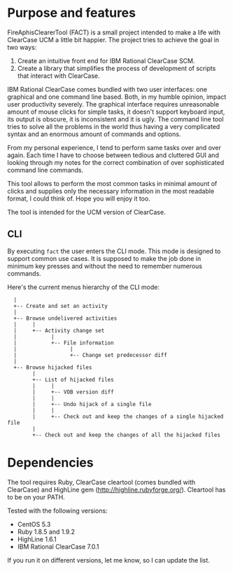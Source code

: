 Purpose and features
====================

FireAphisClearerTool (FACT) is a small project intended to make a life
with ClearCase UCM a little bit happier. The project tries to achieve the
goal in two ways:

1. Create an intuitive front end for IBM Rational ClearCase SCM.
2. Create a library that simplifies the process of development of scripts
   that interact with ClearCase.

IBM Rational ClearCase comes bundled with two user interfaces: one 
graphical and one command line based. Both, in my humble opinion, impact
user productivity severely. The graphical interface requires unreasonable
amount of mouse clicks for simple tasks, it doesn't support keyboard
input, its output is obscure, it is inconsistent and it is ugly. The 
command line tool tries to solve all the problems in the world thus having 
a very complicated syntax and an enormous amount of commands and options.

From my personal experience, I tend to perform same tasks over and over
again. Each time I have to choose between tedious and cluttered GUI and
looking through my notes for the correct combination of over sophisticated
command line commands.

This tool allows to perform the most common tasks in minimal amount of
clicks and supplies only the necessary information in the most readable
format, I could think of. Hope you will enjoy it too.

The tool is intended for the UCM version of ClearCase.

CLI
---

By executing ```fact``` the user enters the CLI mode. This mode is designed
to support common use cases. It is supposed to make the job done in minimum 
key presses and without the need to remember numerous commands.

Here's the current menus hierarchy of the CLI mode:

```
  |
  +-- Create and set an activity
  |  
  +-- Browse undelivered activities
  |     |
  |     +-- Activity change set
  |           |
  |           +-- File information
  |                 |
  |                 +-- Change set predecessor diff
  |
  +-- Browse hijacked files
        |
        +-- List of hijacked files
        |     |
        |     +-- VOB version diff
        |     |
        |     +-- Undo hijack of a single file
        |     |
        |     +-- Check out and keep the changes of a single hijacked file
        |
        +-- Check out and keep the changes of all the hijacked files
```

Dependencies
============

The tool requires Ruby, ClearCase cleartool (comes bundled with ClearCase) 
and HighLine gem (http://highline.rubyforge.org/). Cleartool has to be on 
your PATH.

Tested with the following versions:

- CentOS 5.3
- Ruby 1.8.5 and 1.9.2
- HighLine 1.6.1
- IBM Rational ClearCase 7.0.1

If you run it on different versions, let me know, so I can update the list.
